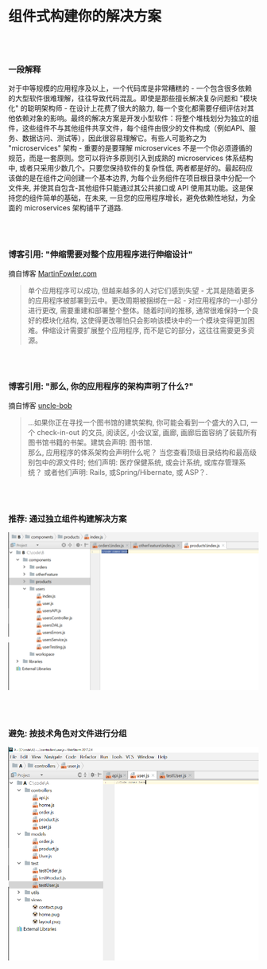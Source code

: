 # 组件式构建你的解决方案

<br/><br/>


### 一段解释

对于中等规模的应用程序及以上，一个代码库是非常糟糕的 - 一个包含很多依赖的大型软件很难理解，往往导致代码混乱。即使是那些擅长解决复杂问题和 "模块化" 的聪明架构师 - 在设计上花费了很大的脑力, 每一个变化都需要仔细评估对其他依赖对象的影响。最终的解决方案是开发小型软件：将整个堆栈划分为独立的组件，这些组件不与其他组件共享文件，每个组件由很少的文件构成（例如API、服务、数据访问、测试等），因此很容易理解它。有些人可能称之为 "microservices" 架构 - 重要的是要理解 microservices 不是一个你必须遵循的规范，而是一套原则。您可以将许多原则引入到成熟的 microservices 体系结构中, 或者只采用少数几个。只要您保持软件的复杂性低, 两者都是好的。最起码应该做的是在组件之间创建一个基本边界, 为每个业务组件在项目根目录中分配一个文件夹, 并使其自包含-其他组件只能通过其公共接口或 API 使用其功能。这是保持您的组件简单的基础，在未来, 一旦您的应用程序增长，避免依赖性地狱，为全面的 microservices 架构铺平了道路.

<br/><br/>


### 博客引用: "伸缩需要对整个应用程序进行伸缩设计"
 摘自博客 [MartinFowler.com](https://martinfowler.com/articles/microservices.html)

 > 单个应用程序可以成功, 但越来越多的人对它们感到失望 - 尤其是随着更多的应用程序被部署到云中。更改周期被捆绑在一起 - 对应用程序的一小部分进行更改, 需要重建和部署整个整体。随着时间的推移, 通常很难保持一个良好的模块化结构, 这使得更改哪怕只会影响该模块中的一个模块变得更加困难。伸缩设计需要扩展整个应用程序, 而不是它的部分，这往往需要更多资源。

 <br/><br/>
 
 ### 博客引用: "那么, 你的应用程序的架构声明了什么?"
 摘自博客 [uncle-bob](https://8thlight.com/blog/uncle-bob/2011/09/30/Screaming-Architecture.html) 
 
> ...如果你正在寻找一个图书馆的建筑架构, 你可能会看到一个盛大的入口, 一个 check-in-out 的文员, 阅读区, 小会议室, 画廊, 画廊后面容纳了装载所有图书馆书籍的书架。建筑会声明: 图书馆.<br/>
那么, 应用程序的体系架构会声明什么呢？ 当您查看顶级目录结构和最高级别包中的源文件时; 他们声明: 医疗保健系统, 或会计系统, 或库存管理系统？ 或者他们声明: Rails, 或Spring/Hibernate, 或 ASP？.


<br/><br/>

 ### 推荐: 通过独立组件构建解决方案
![alt text](../../assets/images/structurebycomponents.PNG "Structuring solution by components")


 <br/><br/> 

### 避免: 按技术角色对文件进行分组
![alt text](../../assets/images/structurebyroles.PNG "Structuring solution by technical roles")
